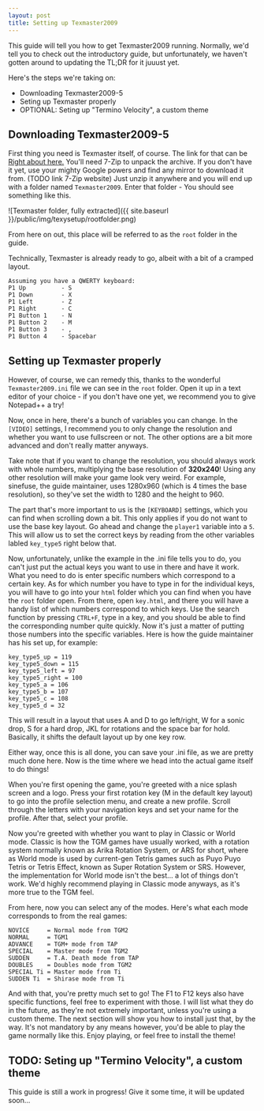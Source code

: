 ```yaml
---
layout: post
title: Setting up Texmaster2009
---
```



This guide will tell you how to get Texmaster2009 running.
Normally, we'd tell you to check out the introductory guide, but unfortunately, we haven't gotten around to updating the TL;DR for it juuust yet.

Here's the steps we're taking on:
* Downloading Texmaster2009-5
* Seting up Texmaster properly
* OPTIONAL: Seting up "Termino Velocity", a custom theme

## Downloading Texmaster2009-5

First thing you need is Texmaster itself, of course. The link for that can be [Right about here.](http://mindflyer.net/tetris/texmaster/Texmaster2009-5.7z) You'll need 7-Zip to unpack the archive. If you don't have it yet, use your mighty Google powers and find any mirror to download it from. (TODO link 7-Zip website) Just unzip it anywhere and you will end up with a folder named `Texmaster2009`. Enter that folder - You should see something like this.

![Texmaster folder, fully extracted]({{ site.baseurl }}/public/img/texysetup/rootfolder.png)

From here on out, this place will be referred to as the `root` folder in the guide.

Technically, Texmaster is already ready to go, albeit with a bit of a cramped layout.
```
Assuming you have a QWERTY keyboard:
P1 Up          - S
P1 Down        - X
P1 Left        - Z
P1 Right       - C
P1 Button 1    - N
P1 Button 2    - M
P1 Button 3    - ,
P1 Button 4    - Spacebar
```

## Setting up Texmaster properly

However, of course, we can remedy this, thanks to the wonderful `Texmaster2009.ini` file we can see in the `root` folder. Open it up in a text editor of your choice - if you don't have one yet, we recommend you to give Notepad++ a try!

Now, once in here, there's a bunch of variables you can change. In the `[VIDEO]` settings, I recommend you to only change the resolution and whether you want to use fullscreen or not. The other options are a bit more advanced and don't really matter anyways. 

<p class="message">
 Take note that if you want to change the resolution, you should always work with whole numbers, multiplying the base resolution of <b>320x240</b>! Using any other resolution will make your game look very weird. For example, sinefuse, the guide maintainer, uses 1280x960 (which is 4 times the base resolution), so they've set the width to 1280 and the height to 960.
</p>

The part that's more important to us is the `[KEYBOARD]` settings, which you can find when scrolling down a bit. This only applies if you do not want to use the base key layout. Go ahead and change the `player1` variable into a `5`. This will allow us to set the correct keys by reading from the other variables labled `key_type5` right below that.

Now, unfortunately, unlike the example in the .ini file tells you to do, you can't just put the actual keys you want to use in there and have it work. What you need to do is enter specific numbers which correspond to a certain key. As for which number you have to type in for the individual keys, you will have to go into your `html` folder which you can find when you have the `root` folder open. From there, open `key.html`, and there you will have a handy list of which numbers correspond to which keys. Use the search function by pressing `CTRL+F`, type in a key, and you should be able to find the corresponding number quite quickly. Now it's just a matter of putting those numbers into the specific variables. Here is how the guide maintainer has his set up, for example:
```
key_type5_up = 119
key_type5_down = 115
key_type5_left = 97
key_type5_right = 100
key_type5_a = 106
key_type5_b = 107
key_type5_c = 108
key_type5_d = 32
```
This will result in a layout that uses A and D to go left/right, W for a sonic drop, S for a hard drop, JKL for rotations and the space bar for hold. Basically, it shifts the default layout up by one key row.

Either way, once this is all done, you can save your .ini file, as we are pretty much done here. Now is the time where we head into the actual game itself to do things!

When you're first opening the game, you're greeted with a nice splash screen and a logo. Press your first rotation key (M in the default key layout) to go into the profile selection menu, and create a new profile. Scroll through the letters with your navigation keys and set your name for the profile. After that, select your profile. 

Now you're greeted with whether you want to play in Classic or World mode. Classic is how the TGM games have usually worked, with a rotation system normally known as Arika Rotation System, or ARS for short, where as World mode is used by current-gen Tetris games such as Puyo Puyo Tetris or Tetris Effect, known as Super Rotation System or SRS. However, the implementation for World mode isn't the best... a lot of things don't work. We'd highly recommend playing in Classic mode anyways, as it's more true to the TGM feel.

From here, now you can select any of the modes. Here's what each mode corresponds to from the real games:
```
NOVICE     = Normal mode from TGM2
NORMAL     = TGM1
ADVANCE    = TGM+ mode from TAP
SPECIAL    = Master mode from TGM2
SUDDEN     = T.A. Death mode from TAP
DOUBLES    = Doubles mode from TGM2
SPECIAL Ti = Master mode from Ti
SUDDEN Ti  = Shirase mode from Ti
```

And with that, you're pretty much set to go! The F1 to F12 keys also have specific functions, feel free to experiment with those. I will list what they do in the future, as they're not extremely important, unless you're using a custom theme. The next section will show you how to install just that, by the way. It's not mandatory by any means however, you'd be able to play the game normally like this. Enjoy playing, or feel free to install the theme!

## TODO: Seting up "Termino Velocity", a custom theme

<p class="message">
 This guide is still a work in progress! Give it some time, it will be updated soon...
</p>
